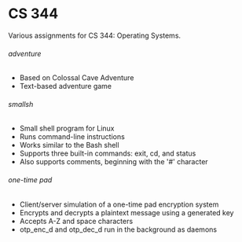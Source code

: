 # CS 344
Various assignments for CS 344: Operating Systems.

###### adventure
* Based on Colossal Cave Adventure
* Text-based adventure game

###### smallsh
* Small shell program for Linux
* Runs command-line instructions
* Works similar to the Bash shell
* Supports three built-in commands: exit, cd, and status
* Also supports comments, beginning with the '#' character

###### one-time pad
* Client/server simulation of a one-time pad encryption system
* Encrypts and decrypts a plaintext message using a generated key
* Accepts A-Z and space characters
* otp_enc_d and otp_dec_d run in the background as daemons